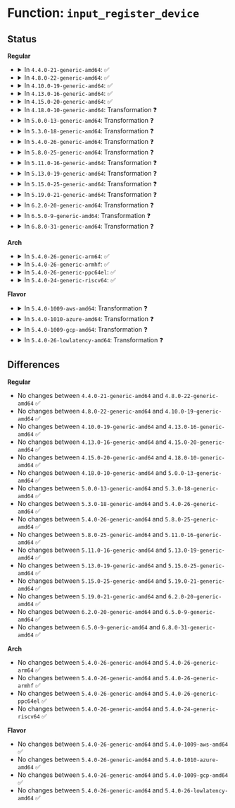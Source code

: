 # Function: <code>input_register_device</code>

## Status
<b>Regular</b>
<ul>
<li>
<details>
<summary>In <code>4.4.0-21-generic-amd64</code>: ✅</summary>

```c
int input_register_device(struct input_dev * dev)
```

```json
{
  "name": "input_register_device",
  "collision_type": "Unique Global",
  "inline_type": "No",
  "funcs": [
    {
      "addr": 18446744071585561184,
      "name": "input_register_device",
      "external": true,
      "loc": "drivers/input/input.c:2087",
      "file": "drivers/input/input.c",
      "inline": "seen, unknown",
      "caller_inline": [],
      "caller_func": [
        "drivers/acpi/button.c:acpi_button_add",
        "drivers/input/keyboard/atkbd.c:atkbd_set_softraw",
        "drivers/input/keyboard/atkbd.c:atkbd_set_softrepeat",
        "drivers/input/keyboard/atkbd.c:atkbd_set_scroll",
        "drivers/input/keyboard/atkbd.c:atkbd_set_set",
        "drivers/input/keyboard/atkbd.c:atkbd_set_extra",
        "drivers/input/keyboard/atkbd.c:atkbd_connect"
      ]
    }
  ],
  "symbols": [
    {
      "addr": 18446744071585561184,
      "name": "input_register_device",
      "section": ".text",
      "bind": "STB_GLOBAL",
      "size": 1281
    }
  ]
}
```
</details>
</li>
<li>
<details>
<summary>In <code>4.8.0-22-generic-amd64</code>: ✅</summary>

```c
int input_register_device(struct input_dev * dev)
```

```json
{
  "name": "input_register_device",
  "collision_type": "Unique Global",
  "inline_type": "No",
  "funcs": [
    {
      "addr": 18446744071585960832,
      "name": "input_register_device",
      "external": true,
      "loc": "drivers/input/input.c:2086",
      "file": "drivers/input/input.c",
      "inline": "seen, unknown",
      "caller_inline": [],
      "caller_func": [
        "drivers/acpi/button.c:acpi_button_add",
        "drivers/input/keyboard/atkbd.c:atkbd_set_softraw",
        "drivers/input/keyboard/atkbd.c:atkbd_set_softrepeat",
        "drivers/input/keyboard/atkbd.c:atkbd_set_set",
        "drivers/input/keyboard/atkbd.c:atkbd_set_scroll",
        "drivers/input/keyboard/atkbd.c:atkbd_set_extra",
        "drivers/input/keyboard/atkbd.c:atkbd_connect"
      ]
    }
  ],
  "symbols": [
    {
      "addr": 18446744071585960832,
      "name": "input_register_device",
      "section": ".text",
      "bind": "STB_GLOBAL",
      "size": 1271
    }
  ]
}
```
</details>
</li>
<li>
<details>
<summary>In <code>4.10.0-19-generic-amd64</code>: ✅</summary>

```c
int input_register_device(struct input_dev * dev)
```

```json
{
  "name": "input_register_device",
  "collision_type": "Unique Global",
  "inline_type": "No",
  "funcs": [
    {
      "addr": 18446744071586149216,
      "name": "input_register_device",
      "external": true,
      "loc": "drivers/input/input.c:2086",
      "file": "drivers/input/input.c",
      "inline": "seen, unknown",
      "caller_inline": [],
      "caller_func": [
        "drivers/acpi/button.c:acpi_button_add",
        "drivers/input/keyboard/atkbd.c:atkbd_set_softraw",
        "drivers/input/keyboard/atkbd.c:atkbd_set_softrepeat",
        "drivers/input/keyboard/atkbd.c:atkbd_set_set",
        "drivers/input/keyboard/atkbd.c:atkbd_set_scroll",
        "drivers/input/keyboard/atkbd.c:atkbd_set_extra",
        "drivers/input/keyboard/atkbd.c:atkbd_connect",
        "drivers/input/touchscreen/elants_i2c.c:elants_i2c_probe"
      ]
    }
  ],
  "symbols": [
    {
      "addr": 18446744071586149216,
      "name": "input_register_device",
      "section": ".text",
      "bind": "STB_GLOBAL",
      "size": 1271
    }
  ]
}
```
</details>
</li>
<li>
<details>
<summary>In <code>4.13.0-16-generic-amd64</code>: ✅</summary>

```c
int input_register_device(struct input_dev * dev)
```

```json
{
  "name": "input_register_device",
  "collision_type": "Unique Global",
  "inline_type": "No",
  "funcs": [
    {
      "addr": 18446744071586238048,
      "name": "input_register_device",
      "external": true,
      "loc": "drivers/input/input.c:2086",
      "file": "drivers/input/input.c",
      "inline": "seen, unknown",
      "caller_inline": [],
      "caller_func": [
        "drivers/acpi/button.c:acpi_button_add",
        "drivers/input/keyboard/atkbd.c:atkbd_set_softraw",
        "drivers/input/keyboard/atkbd.c:atkbd_set_softrepeat",
        "drivers/input/keyboard/atkbd.c:atkbd_set_set",
        "drivers/input/keyboard/atkbd.c:atkbd_set_scroll",
        "drivers/input/keyboard/atkbd.c:atkbd_set_extra",
        "drivers/input/keyboard/atkbd.c:atkbd_connect",
        "drivers/input/touchscreen/elants_i2c.c:elants_i2c_probe"
      ]
    }
  ],
  "symbols": [
    {
      "addr": 18446744071586238048,
      "name": "input_register_device",
      "section": ".text",
      "bind": "STB_GLOBAL",
      "size": 1198
    }
  ]
}
```
</details>
</li>
<li>
<details>
<summary>In <code>4.15.0-20-generic-amd64</code>: ✅</summary>

```c
int input_register_device(struct input_dev * dev)
```

```json
{
  "name": "input_register_device",
  "collision_type": "Unique Global",
  "inline_type": "No",
  "funcs": [
    {
      "addr": 18446744071586701472,
      "name": "input_register_device",
      "external": true,
      "loc": "drivers/input/input.c:2079",
      "file": "drivers/input/input.c",
      "inline": "seen, unknown",
      "caller_inline": [],
      "caller_func": [
        "drivers/acpi/button.c:acpi_button_add",
        "drivers/input/keyboard/atkbd.c:atkbd_set_softraw",
        "drivers/input/keyboard/atkbd.c:atkbd_set_softrepeat",
        "drivers/input/keyboard/atkbd.c:atkbd_set_set",
        "drivers/input/keyboard/atkbd.c:atkbd_set_scroll",
        "drivers/input/keyboard/atkbd.c:atkbd_set_extra",
        "drivers/input/keyboard/atkbd.c:atkbd_connect",
        "drivers/input/touchscreen/elants_i2c.c:elants_i2c_probe"
      ]
    }
  ],
  "symbols": [
    {
      "addr": 18446744071586701472,
      "name": "input_register_device",
      "section": ".text",
      "bind": "STB_GLOBAL",
      "size": 1191
    }
  ]
}
```
</details>
</li>
<li>
<details>
<summary>In <code>4.18.0-10-generic-amd64</code>: Transformation ❓</summary>

```c
int input_register_device(struct input_dev * dev)
```

```json
{
  "name": "input_register_device",
  "collision_type": "Unique Global",
  "inline_type": "No",
  "funcs": [
    {
      "addr": 0,
      "name": "input_register_device",
      "external": true,
      "loc": "drivers/input/input.c:2086",
      "file": "drivers/input/input.c",
      "inline": "seen, unknown",
      "caller_inline": [],
      "caller_func": [
        "drivers/acpi/button.c:acpi_button_add",
        "drivers/input/keyboard/atkbd.c:atkbd_set_softraw",
        "drivers/input/keyboard/atkbd.c:atkbd_set_softrepeat",
        "drivers/input/keyboard/atkbd.c:atkbd_set_set",
        "drivers/input/keyboard/atkbd.c:atkbd_set_scroll",
        "drivers/input/keyboard/atkbd.c:atkbd_set_extra",
        "drivers/input/keyboard/atkbd.c:atkbd_connect",
        "drivers/input/touchscreen/elants_i2c.c:elants_i2c_probe"
      ]
    }
  ],
  "symbols": [
    {
      "addr": 18446744071586971865,
      "name": "input_register_device.cold.21",
      "section": ".text",
      "bind": "STB_LOCAL",
      "size": 282
    },
    {
      "addr": 18446744071586968000,
      "name": "input_register_device",
      "section": ".text",
      "bind": "STB_GLOBAL",
      "size": 926
    }
  ]
}
```
</details>
</li>
<li>
<details>
<summary>In <code>5.0.0-13-generic-amd64</code>: Transformation ❓</summary>

```c
int input_register_device(struct input_dev * dev)
```

```json
{
  "name": "input_register_device",
  "collision_type": "Unique Global",
  "inline_type": "No",
  "funcs": [
    {
      "addr": 0,
      "name": "input_register_device",
      "external": true,
      "loc": "drivers/input/input.c:2086",
      "file": "drivers/input/input.c",
      "inline": "seen, unknown",
      "caller_inline": [],
      "caller_func": [
        "drivers/acpi/button.c:acpi_button_add",
        "drivers/input/keyboard/atkbd.c:atkbd_set_softraw",
        "drivers/input/keyboard/atkbd.c:atkbd_set_softrepeat",
        "drivers/input/keyboard/atkbd.c:atkbd_set_set",
        "drivers/input/keyboard/atkbd.c:atkbd_set_scroll",
        "drivers/input/keyboard/atkbd.c:atkbd_set_extra",
        "drivers/input/keyboard/atkbd.c:atkbd_connect",
        "drivers/input/touchscreen/elants_i2c.c:elants_i2c_probe"
      ]
    }
  ],
  "symbols": [
    {
      "addr": 18446744071587132905,
      "name": "input_register_device.cold.21",
      "section": ".text",
      "bind": "STB_LOCAL",
      "size": 282
    },
    {
      "addr": 18446744071587128864,
      "name": "input_register_device",
      "section": ".text",
      "bind": "STB_GLOBAL",
      "size": 926
    }
  ]
}
```
</details>
</li>
<li>
<details>
<summary>In <code>5.3.0-18-generic-amd64</code>: Transformation ❓</summary>

```c
int input_register_device(struct input_dev * dev)
```

```json
{
  "name": "input_register_device",
  "collision_type": "Unique Global",
  "inline_type": "No",
  "funcs": [
    {
      "addr": 0,
      "name": "input_register_device",
      "external": true,
      "loc": "drivers/input/input.c:2082",
      "file": "drivers/input/input.c",
      "inline": "seen, unknown",
      "caller_inline": [],
      "caller_func": [
        "drivers/acpi/button.c:acpi_button_add",
        "drivers/input/keyboard/atkbd.c:atkbd_set_softraw",
        "drivers/input/keyboard/atkbd.c:atkbd_set_softrepeat",
        "drivers/input/keyboard/atkbd.c:atkbd_set_set",
        "drivers/input/keyboard/atkbd.c:atkbd_set_scroll",
        "drivers/input/keyboard/atkbd.c:atkbd_set_extra",
        "drivers/input/keyboard/atkbd.c:atkbd_connect",
        "drivers/input/touchscreen/elants_i2c.c:elants_i2c_probe"
      ]
    }
  ],
  "symbols": [
    {
      "addr": 18446744071587397867,
      "name": "input_register_device.cold",
      "section": ".text",
      "bind": "STB_LOCAL",
      "size": 312
    },
    {
      "addr": 18446744071587394096,
      "name": "input_register_device",
      "section": ".text",
      "bind": "STB_GLOBAL",
      "size": 954
    }
  ]
}
```
</details>
</li>
<li>
<details>
<summary>In <code>5.4.0-26-generic-amd64</code>: Transformation ❓</summary>

```c
int input_register_device(struct input_dev * dev)
```

```json
{
  "name": "input_register_device",
  "collision_type": "Unique Global",
  "inline_type": "No",
  "funcs": [
    {
      "addr": 0,
      "name": "input_register_device",
      "external": true,
      "loc": "drivers/input/input.c:2155",
      "file": "drivers/input/input.c",
      "inline": "seen, unknown",
      "caller_inline": [],
      "caller_func": [
        "drivers/acpi/button.c:acpi_button_add",
        "drivers/input/keyboard/atkbd.c:atkbd_set_softraw",
        "drivers/input/keyboard/atkbd.c:atkbd_set_softrepeat",
        "drivers/input/keyboard/atkbd.c:atkbd_set_set",
        "drivers/input/keyboard/atkbd.c:atkbd_set_scroll",
        "drivers/input/keyboard/atkbd.c:atkbd_set_extra",
        "drivers/input/keyboard/atkbd.c:atkbd_connect",
        "drivers/input/touchscreen/elants_i2c.c:elants_i2c_probe"
      ]
    }
  ],
  "symbols": [
    {
      "addr": 18446744071587599919,
      "name": "input_register_device.cold",
      "section": ".text",
      "bind": "STB_LOCAL",
      "size": 312
    },
    {
      "addr": 18446744071587596128,
      "name": "input_register_device",
      "section": ".text",
      "bind": "STB_GLOBAL",
      "size": 963
    }
  ]
}
```
</details>
</li>
<li>
<details>
<summary>In <code>5.8.0-25-generic-amd64</code>: Transformation ❓</summary>

```c
int input_register_device(struct input_dev * dev)
```

```json
{
  "name": "input_register_device",
  "collision_type": "Unique Global",
  "inline_type": "No",
  "funcs": [
    {
      "addr": 0,
      "name": "input_register_device",
      "external": true,
      "loc": "drivers/input/input.c:2153",
      "file": "drivers/input/input.c",
      "inline": "seen, unknown",
      "caller_inline": [],
      "caller_func": [
        "drivers/acpi/button.c:acpi_button_add",
        "drivers/input/keyboard/atkbd.c:atkbd_set_softraw",
        "drivers/input/keyboard/atkbd.c:atkbd_set_softrepeat",
        "drivers/input/keyboard/atkbd.c:atkbd_set_set",
        "drivers/input/keyboard/atkbd.c:atkbd_set_scroll",
        "drivers/input/keyboard/atkbd.c:atkbd_set_extra",
        "drivers/input/keyboard/atkbd.c:atkbd_connect",
        "drivers/input/touchscreen/elants_i2c.c:elants_i2c_probe",
        "drivers/input/misc/uinput.c:uinput_create_device"
      ]
    }
  ],
  "symbols": [
    {
      "addr": 18446744071588463007,
      "name": "input_register_device.cold",
      "section": ".text",
      "bind": "STB_LOCAL",
      "size": 286
    },
    {
      "addr": 18446744071588452992,
      "name": "input_register_device",
      "section": ".text",
      "bind": "STB_GLOBAL",
      "size": 461
    }
  ]
}
```
</details>
</li>
<li>
<details>
<summary>In <code>5.11.0-16-generic-amd64</code>: Transformation ❓</summary>

```c
int input_register_device(struct input_dev * dev)
```

```json
{
  "name": "input_register_device",
  "collision_type": "Unique Global",
  "inline_type": "No",
  "funcs": [
    {
      "addr": 0,
      "name": "input_register_device",
      "external": true,
      "loc": "drivers/input/input.c:2259",
      "file": "drivers/input/input.c",
      "inline": "seen, unknown",
      "caller_inline": [],
      "caller_func": [
        "drivers/acpi/button.c:acpi_button_add",
        "drivers/input/keyboard/atkbd.c:atkbd_set_softraw",
        "drivers/input/keyboard/atkbd.c:atkbd_set_softrepeat",
        "drivers/input/keyboard/atkbd.c:atkbd_set_set",
        "drivers/input/keyboard/atkbd.c:atkbd_set_scroll",
        "drivers/input/keyboard/atkbd.c:atkbd_set_extra",
        "drivers/input/keyboard/atkbd.c:atkbd_connect",
        "drivers/input/touchscreen/elants_i2c.c:elants_i2c_probe",
        "drivers/input/misc/uinput.c:uinput_create_device"
      ]
    }
  ],
  "symbols": [
    {
      "addr": 18446744071591571892,
      "name": "input_register_device.cold",
      "section": ".text",
      "bind": "STB_LOCAL",
      "size": 286
    },
    {
      "addr": 18446744071588483056,
      "name": "input_register_device",
      "section": ".text",
      "bind": "STB_GLOBAL",
      "size": 461
    }
  ]
}
```
</details>
</li>
<li>
<details>
<summary>In <code>5.13.0-19-generic-amd64</code>: Transformation ❓</summary>

```c
int input_register_device(struct input_dev * dev)
```

```json
{
  "name": "input_register_device",
  "collision_type": "Unique Global",
  "inline_type": "No",
  "funcs": [
    {
      "addr": 0,
      "name": "input_register_device",
      "external": true,
      "loc": "drivers/input/input.c:2259",
      "file": "drivers/input/input.c",
      "inline": "seen, unknown",
      "caller_inline": [],
      "caller_func": [
        "drivers/acpi/button.c:acpi_button_add",
        "drivers/input/keyboard/atkbd.c:atkbd_set_softraw",
        "drivers/input/keyboard/atkbd.c:atkbd_set_softrepeat",
        "drivers/input/keyboard/atkbd.c:atkbd_set_set",
        "drivers/input/keyboard/atkbd.c:atkbd_set_scroll",
        "drivers/input/keyboard/atkbd.c:atkbd_set_extra",
        "drivers/input/keyboard/atkbd.c:atkbd_connect",
        "drivers/input/touchscreen/elants_i2c.c:elants_i2c_probe",
        "drivers/input/misc/uinput.c:uinput_create_device"
      ]
    }
  ],
  "symbols": [
    {
      "addr": 18446744071591514794,
      "name": "input_register_device.cold",
      "section": ".text",
      "bind": "STB_LOCAL",
      "size": 286
    },
    {
      "addr": 18446744071588364912,
      "name": "input_register_device",
      "section": ".text",
      "bind": "STB_GLOBAL",
      "size": 461
    }
  ]
}
```
</details>
</li>
<li>
<details>
<summary>In <code>5.15.0-25-generic-amd64</code>: Transformation ❓</summary>

```c
int input_register_device(struct input_dev * dev)
```

```json
{
  "name": "input_register_device",
  "collision_type": "Unique Global",
  "inline_type": "No",
  "funcs": [
    {
      "addr": 0,
      "name": "input_register_device",
      "external": true,
      "loc": "drivers/input/input.c:2259",
      "file": "drivers/input/input.c",
      "inline": "seen, unknown",
      "caller_inline": [],
      "caller_func": [
        "drivers/acpi/button.c:acpi_button_add",
        "drivers/input/keyboard/atkbd.c:atkbd_set_softraw",
        "drivers/input/keyboard/atkbd.c:atkbd_set_softrepeat",
        "drivers/input/keyboard/atkbd.c:atkbd_set_set",
        "drivers/input/keyboard/atkbd.c:atkbd_set_scroll",
        "drivers/input/keyboard/atkbd.c:atkbd_set_extra",
        "drivers/input/keyboard/atkbd.c:atkbd_connect",
        "drivers/input/touchscreen/elants_i2c.c:elants_i2c_probe",
        "drivers/input/misc/uinput.c:uinput_create_device"
      ]
    }
  ],
  "symbols": [
    {
      "addr": 18446744071592620288,
      "name": "input_register_device.cold",
      "section": ".text",
      "bind": "STB_LOCAL",
      "size": 333
    },
    {
      "addr": 18446744071589028736,
      "name": "input_register_device",
      "section": ".text",
      "bind": "STB_GLOBAL",
      "size": 522
    }
  ]
}
```
</details>
</li>
<li>
<details>
<summary>In <code>5.19.0-21-generic-amd64</code>: Transformation ❓</summary>

```c
int input_register_device(struct input_dev * dev)
```

```json
{
  "name": "input_register_device",
  "collision_type": "Unique Global",
  "inline_type": "No",
  "funcs": [
    {
      "addr": 0,
      "name": "input_register_device",
      "external": true,
      "loc": "drivers/input/input.c:2309",
      "file": "drivers/input/input.c",
      "inline": "seen, unknown",
      "caller_inline": [],
      "caller_func": [
        "drivers/acpi/button.c:acpi_button_add",
        "drivers/input/keyboard/atkbd.c:atkbd_set_softraw",
        "drivers/input/keyboard/atkbd.c:atkbd_set_softrepeat",
        "drivers/input/keyboard/atkbd.c:atkbd_set_set",
        "drivers/input/keyboard/atkbd.c:atkbd_set_scroll",
        "drivers/input/keyboard/atkbd.c:atkbd_set_extra",
        "drivers/input/keyboard/atkbd.c:atkbd_connect",
        "drivers/input/touchscreen/elants_i2c.c:elants_i2c_probe",
        "drivers/input/misc/uinput.c:uinput_create_device"
      ]
    }
  ],
  "symbols": [
    {
      "addr": 18446744071594503839,
      "name": "input_register_device.cold",
      "section": ".text",
      "bind": "STB_LOCAL",
      "size": 333
    },
    {
      "addr": 18446744071590468480,
      "name": "input_register_device",
      "section": ".text",
      "bind": "STB_GLOBAL",
      "size": 508
    }
  ]
}
```
</details>
</li>
<li>
<details>
<summary>In <code>6.2.0-20-generic-amd64</code>: Transformation ❓</summary>

```c
int input_register_device(struct input_dev * dev)
```

```json
{
  "name": "input_register_device",
  "collision_type": "Unique Global",
  "inline_type": "No",
  "funcs": [
    {
      "addr": 0,
      "name": "input_register_device",
      "external": true,
      "loc": "drivers/input/input.c:2321",
      "file": "drivers/input/input.c",
      "inline": "seen, unknown",
      "caller_inline": [],
      "caller_func": [
        "drivers/acpi/button.c:acpi_button_add",
        "drivers/input/keyboard/atkbd.c:atkbd_set_softraw",
        "drivers/input/keyboard/atkbd.c:atkbd_set_softrepeat",
        "drivers/input/keyboard/atkbd.c:atkbd_set_set",
        "drivers/input/keyboard/atkbd.c:atkbd_set_scroll",
        "drivers/input/keyboard/atkbd.c:atkbd_set_extra",
        "drivers/input/keyboard/atkbd.c:atkbd_connect",
        "drivers/input/touchscreen/elants_i2c.c:elants_i2c_probe",
        "drivers/input/misc/uinput.c:uinput_create_device"
      ]
    }
  ],
  "symbols": [
    {
      "addr": 18446744071596304153,
      "name": "input_register_device.cold",
      "section": ".text",
      "bind": "STB_LOCAL",
      "size": 42
    },
    {
      "addr": 18446744071592113216,
      "name": "input_register_device",
      "section": ".text",
      "bind": "STB_GLOBAL",
      "size": 873
    }
  ]
}
```
</details>
</li>
<li>
<details>
<summary>In <code>6.5.0-9-generic-amd64</code>: Transformation ❓</summary>

```c
int input_register_device(struct input_dev * dev)
```

```json
{
  "name": "input_register_device",
  "collision_type": "Unique Global",
  "inline_type": "No",
  "funcs": [
    {
      "addr": 0,
      "name": "input_register_device",
      "external": true,
      "loc": "drivers/input/input.c:2320",
      "file": "drivers/input/input.c",
      "inline": "seen, unknown",
      "caller_inline": [],
      "caller_func": [
        "drivers/acpi/button.c:acpi_button_add",
        "drivers/input/keyboard/atkbd.c:atkbd_set_softraw",
        "drivers/input/keyboard/atkbd.c:atkbd_set_softrepeat",
        "drivers/input/keyboard/atkbd.c:atkbd_set_set",
        "drivers/input/keyboard/atkbd.c:atkbd_set_scroll",
        "drivers/input/keyboard/atkbd.c:atkbd_set_extra",
        "drivers/input/keyboard/atkbd.c:atkbd_connect",
        "drivers/input/touchscreen/elants_i2c.c:elants_i2c_probe",
        "drivers/input/misc/uinput.c:uinput_create_device"
      ]
    }
  ],
  "symbols": [
    {
      "addr": 18446744071596833568,
      "name": "input_register_device.cold",
      "section": ".text",
      "bind": "STB_LOCAL",
      "size": 42
    },
    {
      "addr": 18446744071592535568,
      "name": "input_register_device",
      "section": ".text",
      "bind": "STB_GLOBAL",
      "size": 871
    }
  ]
}
```
</details>
</li>
<li>
<details>
<summary>In <code>6.8.0-31-generic-amd64</code>: Transformation ❓</summary>

```c
int input_register_device(struct input_dev * dev)
```

```json
{
  "name": "input_register_device",
  "collision_type": "Unique Global",
  "inline_type": "No",
  "funcs": [
    {
      "addr": 0,
      "name": "input_register_device",
      "external": true,
      "loc": "drivers/input/input.c:2320",
      "file": "drivers/input/input.c",
      "inline": "seen, unknown",
      "caller_inline": [],
      "caller_func": [
        "drivers/acpi/button.c:acpi_button_add",
        "drivers/input/keyboard/atkbd.c:atkbd_set_softraw",
        "drivers/input/keyboard/atkbd.c:atkbd_set_softrepeat",
        "drivers/input/keyboard/atkbd.c:atkbd_set_set",
        "drivers/input/keyboard/atkbd.c:atkbd_set_scroll",
        "drivers/input/keyboard/atkbd.c:atkbd_set_extra",
        "drivers/input/keyboard/atkbd.c:atkbd_connect",
        "drivers/input/touchscreen/elants_i2c.c:elants_i2c_probe",
        "drivers/input/misc/uinput.c:uinput_create_device"
      ]
    }
  ],
  "symbols": [
    {
      "addr": 18446744071597757601,
      "name": "input_register_device.cold",
      "section": ".text",
      "bind": "STB_LOCAL",
      "size": 42
    },
    {
      "addr": 18446744071593280096,
      "name": "input_register_device",
      "section": ".text",
      "bind": "STB_GLOBAL",
      "size": 871
    }
  ]
}
```
</details>
</li>
</ul>
<b>Arch</b>
<ul>
<li>
<details>
<summary>In <code>5.4.0-26-generic-arm64</code>: ✅</summary>

```c
int input_register_device(struct input_dev * dev)
```

```json
{
  "name": "input_register_device",
  "collision_type": "Unique Global",
  "inline_type": "No",
  "funcs": [
    {
      "addr": 18446603336500737184,
      "name": "input_register_device",
      "external": true,
      "loc": "drivers/input/input.c:2155",
      "file": "drivers/input/input.c",
      "inline": "seen, unknown",
      "caller_inline": [],
      "caller_func": [
        "drivers/acpi/button.c:acpi_button_add",
        "drivers/input/keyboard/atkbd.c:atkbd_set_softraw",
        "drivers/input/keyboard/atkbd.c:atkbd_set_softrepeat",
        "drivers/input/keyboard/atkbd.c:atkbd_set_softrepeat",
        "drivers/input/keyboard/atkbd.c:atkbd_set_set",
        "drivers/input/keyboard/atkbd.c:atkbd_set_scroll",
        "drivers/input/keyboard/atkbd.c:atkbd_set_extra",
        "drivers/input/keyboard/atkbd.c:atkbd_connect"
      ]
    }
  ],
  "symbols": [
    {
      "addr": 18446603336500737184,
      "name": "input_register_device",
      "section": ".text",
      "bind": "STB_GLOBAL",
      "size": 1176
    }
  ]
}
```
</details>
</li>
<li>
<details>
<summary>In <code>5.4.0-26-generic-armhf</code>: ✅</summary>

```c
int input_register_device(struct input_dev * dev)
```

```json
{
  "name": "input_register_device",
  "collision_type": "Unique Global",
  "inline_type": "No",
  "funcs": [
    {
      "addr": 3233260964,
      "name": "input_register_device",
      "external": true,
      "loc": "drivers/input/input.c:2155",
      "file": "drivers/input/input.c",
      "inline": "seen, unknown",
      "caller_inline": [],
      "caller_func": [
        "drivers/input/keyboard/atkbd.c:atkbd_set_softraw",
        "drivers/input/keyboard/atkbd.c:atkbd_set_softrepeat",
        "drivers/input/keyboard/atkbd.c:atkbd_set_set",
        "drivers/input/keyboard/atkbd.c:atkbd_set_scroll",
        "drivers/input/keyboard/atkbd.c:atkbd_set_extra",
        "drivers/input/keyboard/atkbd.c:atkbd_connect",
        "drivers/input/misc/uinput.c:uinput_ioctl_handler",
        "sound/core/jack.c:snd_jack_dev_register"
      ]
    }
  ],
  "symbols": [
    {
      "addr": 3233260964,
      "name": "input_register_device",
      "section": ".text",
      "bind": "STB_GLOBAL",
      "size": 1112
    }
  ]
}
```
</details>
</li>
<li>
<details>
<summary>In <code>5.4.0-26-generic-ppc64el</code>: ✅</summary>

```c
int input_register_device(struct input_dev * dev)
```

```json
{
  "name": "input_register_device",
  "collision_type": "Unique Global",
  "inline_type": "No",
  "funcs": [
    {
      "addr": 13835058055294189568,
      "name": "input_register_device",
      "external": true,
      "loc": "drivers/input/input.c:2155",
      "file": "drivers/input/input.c",
      "inline": "seen, unknown",
      "caller_inline": [],
      "caller_func": [
        "drivers/input/keyboard/atkbd.c:atkbd_set_softraw",
        "drivers/input/keyboard/atkbd.c:atkbd_set_softrepeat",
        "drivers/input/keyboard/atkbd.c:atkbd_set_softrepeat",
        "drivers/input/keyboard/atkbd.c:atkbd_set_set",
        "drivers/input/keyboard/atkbd.c:atkbd_set_scroll",
        "drivers/input/keyboard/atkbd.c:atkbd_set_extra",
        "drivers/input/keyboard/atkbd.c:atkbd_connect",
        "drivers/input/misc/uinput.c:uinput_ioctl_handler"
      ]
    }
  ],
  "symbols": [
    {
      "addr": 13835058055294189568,
      "name": "input_register_device",
      "section": ".text",
      "bind": "STB_GLOBAL",
      "size": 1532
    }
  ]
}
```
</details>
</li>
<li>
<details>
<summary>In <code>5.4.0-24-generic-riscv64</code>: ✅</summary>

```c
int input_register_device(struct input_dev * dev)
```

```json
{
  "name": "input_register_device",
  "collision_type": "Unique Global",
  "inline_type": "No",
  "funcs": [
    {
      "addr": 18446743936277580296,
      "name": "input_register_device",
      "external": true,
      "loc": "drivers/input/input.c:2155",
      "file": "drivers/input/input.c",
      "inline": "seen, unknown",
      "caller_inline": [],
      "caller_func": [
        "drivers/input/keyboard/atkbd.c:atkbd_set_softraw",
        "drivers/input/keyboard/atkbd.c:atkbd_set_softrepeat",
        "drivers/input/keyboard/atkbd.c:atkbd_set_softrepeat",
        "drivers/input/keyboard/atkbd.c:atkbd_set_set",
        "drivers/input/keyboard/atkbd.c:atkbd_set_scroll",
        "drivers/input/keyboard/atkbd.c:atkbd_set_extra",
        "drivers/input/keyboard/atkbd.c:atkbd_connect",
        "drivers/input/misc/uinput.c:uinput_ioctl_handler"
      ]
    }
  ],
  "symbols": [
    {
      "addr": 18446743936277580296,
      "name": "input_register_device",
      "section": ".text",
      "bind": "STB_GLOBAL",
      "size": 1294
    }
  ]
}
```
</details>
</li>
</ul>
<b>Flavor</b>
<ul>
<li>
<details>
<summary>In <code>5.4.0-1009-aws-amd64</code>: Transformation ❓</summary>

```c
int input_register_device(struct input_dev * dev)
```

```json
{
  "name": "input_register_device",
  "collision_type": "Unique Global",
  "inline_type": "No",
  "funcs": [
    {
      "addr": 0,
      "name": "input_register_device",
      "external": true,
      "loc": "drivers/input/input.c:2155",
      "file": "drivers/input/input.c",
      "inline": "seen, unknown",
      "caller_inline": [],
      "caller_func": [
        "drivers/acpi/button.c:acpi_button_add",
        "drivers/input/keyboard/atkbd.c:atkbd_set_softraw",
        "drivers/input/keyboard/atkbd.c:atkbd_set_softrepeat",
        "drivers/input/keyboard/atkbd.c:atkbd_set_set",
        "drivers/input/keyboard/atkbd.c:atkbd_set_scroll",
        "drivers/input/keyboard/atkbd.c:atkbd_set_extra",
        "drivers/input/keyboard/atkbd.c:atkbd_connect"
      ]
    }
  ],
  "symbols": [
    {
      "addr": 18446744071587292735,
      "name": "input_register_device.cold",
      "section": ".text",
      "bind": "STB_LOCAL",
      "size": 312
    },
    {
      "addr": 18446744071587288944,
      "name": "input_register_device",
      "section": ".text",
      "bind": "STB_GLOBAL",
      "size": 963
    }
  ]
}
```
</details>
</li>
<li>
<details>
<summary>In <code>5.4.0-1010-azure-amd64</code>: Transformation ❓</summary>

```c
int input_register_device(struct input_dev * dev)
```

```json
{
  "name": "input_register_device",
  "collision_type": "Unique Global",
  "inline_type": "No",
  "funcs": [
    {
      "addr": 0,
      "name": "input_register_device",
      "external": true,
      "loc": "drivers/input/input.c:2155",
      "file": "drivers/input/input.c",
      "inline": "seen, unknown",
      "caller_inline": [],
      "caller_func": [
        "drivers/acpi/button.c:acpi_button_add",
        "drivers/input/keyboard/atkbd.c:atkbd_set_softraw",
        "drivers/input/keyboard/atkbd.c:atkbd_set_softrepeat",
        "drivers/input/keyboard/atkbd.c:atkbd_set_set",
        "drivers/input/keyboard/atkbd.c:atkbd_set_scroll",
        "drivers/input/keyboard/atkbd.c:atkbd_set_extra",
        "drivers/input/keyboard/atkbd.c:atkbd_connect"
      ]
    }
  ],
  "symbols": [
    {
      "addr": 18446744071587061135,
      "name": "input_register_device.cold",
      "section": ".text",
      "bind": "STB_LOCAL",
      "size": 312
    },
    {
      "addr": 18446744071587057376,
      "name": "input_register_device",
      "section": ".text",
      "bind": "STB_GLOBAL",
      "size": 963
    }
  ]
}
```
</details>
</li>
<li>
<details>
<summary>In <code>5.4.0-1009-gcp-amd64</code>: Transformation ❓</summary>

```c
int input_register_device(struct input_dev * dev)
```

```json
{
  "name": "input_register_device",
  "collision_type": "Unique Global",
  "inline_type": "No",
  "funcs": [
    {
      "addr": 0,
      "name": "input_register_device",
      "external": true,
      "loc": "drivers/input/input.c:2155",
      "file": "drivers/input/input.c",
      "inline": "seen, unknown",
      "caller_inline": [],
      "caller_func": [
        "drivers/acpi/button.c:acpi_button_add",
        "drivers/input/keyboard/atkbd.c:atkbd_set_softraw",
        "drivers/input/keyboard/atkbd.c:atkbd_set_softrepeat",
        "drivers/input/keyboard/atkbd.c:atkbd_set_set",
        "drivers/input/keyboard/atkbd.c:atkbd_set_scroll",
        "drivers/input/keyboard/atkbd.c:atkbd_set_extra",
        "drivers/input/keyboard/atkbd.c:atkbd_connect",
        "drivers/input/touchscreen/elants_i2c.c:elants_i2c_probe"
      ]
    }
  ],
  "symbols": [
    {
      "addr": 18446744071587551167,
      "name": "input_register_device.cold",
      "section": ".text",
      "bind": "STB_LOCAL",
      "size": 312
    },
    {
      "addr": 18446744071587547376,
      "name": "input_register_device",
      "section": ".text",
      "bind": "STB_GLOBAL",
      "size": 963
    }
  ]
}
```
</details>
</li>
<li>
<details>
<summary>In <code>5.4.0-26-lowlatency-amd64</code>: Transformation ❓</summary>

```c
int input_register_device(struct input_dev * dev)
```

```json
{
  "name": "input_register_device",
  "collision_type": "Unique Global",
  "inline_type": "No",
  "funcs": [
    {
      "addr": 0,
      "name": "input_register_device",
      "external": true,
      "loc": "drivers/input/input.c:2155",
      "file": "drivers/input/input.c",
      "inline": "seen, unknown",
      "caller_inline": [],
      "caller_func": [
        "drivers/acpi/button.c:acpi_button_add",
        "drivers/input/keyboard/atkbd.c:atkbd_set_softraw",
        "drivers/input/keyboard/atkbd.c:atkbd_set_softrepeat",
        "drivers/input/keyboard/atkbd.c:atkbd_set_set",
        "drivers/input/keyboard/atkbd.c:atkbd_set_scroll",
        "drivers/input/keyboard/atkbd.c:atkbd_set_extra",
        "drivers/input/keyboard/atkbd.c:atkbd_connect",
        "drivers/input/touchscreen/elants_i2c.c:elants_i2c_probe"
      ]
    }
  ],
  "symbols": [
    {
      "addr": 18446744071587662233,
      "name": "input_register_device.cold",
      "section": ".text",
      "bind": "STB_LOCAL",
      "size": 312
    },
    {
      "addr": 18446744071587658720,
      "name": "input_register_device",
      "section": ".text",
      "bind": "STB_GLOBAL",
      "size": 963
    }
  ]
}
```
</details>
</li>
</ul>

## Differences
<b>Regular</b>
<ul>
<li>
No changes between <code>4.4.0-21-generic-amd64</code> and <code>4.8.0-22-generic-amd64</code> ✅
</li>
<li>
No changes between <code>4.8.0-22-generic-amd64</code> and <code>4.10.0-19-generic-amd64</code> ✅
</li>
<li>
No changes between <code>4.10.0-19-generic-amd64</code> and <code>4.13.0-16-generic-amd64</code> ✅
</li>
<li>
No changes between <code>4.13.0-16-generic-amd64</code> and <code>4.15.0-20-generic-amd64</code> ✅
</li>
<li>
No changes between <code>4.15.0-20-generic-amd64</code> and <code>4.18.0-10-generic-amd64</code> ✅
</li>
<li>
No changes between <code>4.18.0-10-generic-amd64</code> and <code>5.0.0-13-generic-amd64</code> ✅
</li>
<li>
No changes between <code>5.0.0-13-generic-amd64</code> and <code>5.3.0-18-generic-amd64</code> ✅
</li>
<li>
No changes between <code>5.3.0-18-generic-amd64</code> and <code>5.4.0-26-generic-amd64</code> ✅
</li>
<li>
No changes between <code>5.4.0-26-generic-amd64</code> and <code>5.8.0-25-generic-amd64</code> ✅
</li>
<li>
No changes between <code>5.8.0-25-generic-amd64</code> and <code>5.11.0-16-generic-amd64</code> ✅
</li>
<li>
No changes between <code>5.11.0-16-generic-amd64</code> and <code>5.13.0-19-generic-amd64</code> ✅
</li>
<li>
No changes between <code>5.13.0-19-generic-amd64</code> and <code>5.15.0-25-generic-amd64</code> ✅
</li>
<li>
No changes between <code>5.15.0-25-generic-amd64</code> and <code>5.19.0-21-generic-amd64</code> ✅
</li>
<li>
No changes between <code>5.19.0-21-generic-amd64</code> and <code>6.2.0-20-generic-amd64</code> ✅
</li>
<li>
No changes between <code>6.2.0-20-generic-amd64</code> and <code>6.5.0-9-generic-amd64</code> ✅
</li>
<li>
No changes between <code>6.5.0-9-generic-amd64</code> and <code>6.8.0-31-generic-amd64</code> ✅
</li>
</ul>
<b>Arch</b>
<ul>
<li>
No changes between <code>5.4.0-26-generic-amd64</code> and <code>5.4.0-26-generic-arm64</code> ✅
</li>
<li>
No changes between <code>5.4.0-26-generic-amd64</code> and <code>5.4.0-26-generic-armhf</code> ✅
</li>
<li>
No changes between <code>5.4.0-26-generic-amd64</code> and <code>5.4.0-26-generic-ppc64el</code> ✅
</li>
<li>
No changes between <code>5.4.0-26-generic-amd64</code> and <code>5.4.0-24-generic-riscv64</code> ✅
</li>
</ul>
<b>Flavor</b>
<ul>
<li>
No changes between <code>5.4.0-26-generic-amd64</code> and <code>5.4.0-1009-aws-amd64</code> ✅
</li>
<li>
No changes between <code>5.4.0-26-generic-amd64</code> and <code>5.4.0-1010-azure-amd64</code> ✅
</li>
<li>
No changes between <code>5.4.0-26-generic-amd64</code> and <code>5.4.0-1009-gcp-amd64</code> ✅
</li>
<li>
No changes between <code>5.4.0-26-generic-amd64</code> and <code>5.4.0-26-lowlatency-amd64</code> ✅
</li>
</ul>
